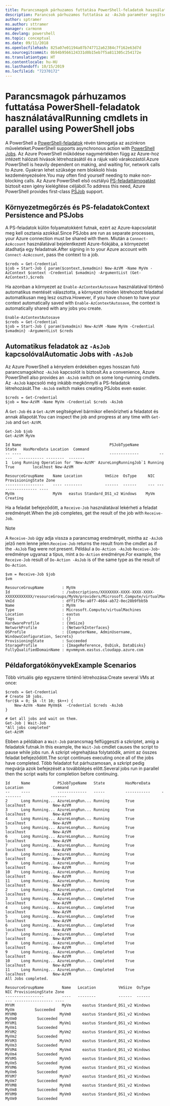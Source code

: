 ```yaml
---
title: Parancsmagok párhuzamos futtatása PowerShell-feladatok használatával
description: Parancsok párhuzamos futtatása az -AsJob paraméter segítségével.
author: sptramer
ms.author: sttramer
manager: carmonm
ms.devlang: powershell
ms.topic: conceptual
ms.date: 09/11/2018
ms.openlocfilehash: 825a07e01194a07b747712a62384c7f162e63d7d
ms.sourcegitcommit: 0b94b9566124331d0b15eb7f5a811305c254172e
ms.translationtype: HT
ms.contentlocale: hu-HU
ms.lasthandoff: 10/15/2019
ms.locfileid: "72370172"
---
```

# <a name="running-cmdlets-in-parallel-using-powershell-jobs"></a><span data-ttu-id="7ad27-103">Parancsmagok párhuzamos futtatása PowerShell-feladatok használatával</span><span class="sxs-lookup"><span data-stu-id="7ad27-103">Running cmdlets in parallel using PowerShell jobs</span></span>

<span data-ttu-id="7ad27-104">A PowerShell a [PowerShell-feladatok](/powershell/module/microsoft.powershell.core/about/about_jobs) révén támogatja az aszinkron műveleteket.</span><span class="sxs-lookup"><span data-stu-id="7ad27-104">PowerShell supports asynchronous action with [PowerShell Jobs](/powershell/module/microsoft.powershell.core/about/about_jobs).</span></span>
<span data-ttu-id="7ad27-105">Az Azure PowerShell működése nagymértékben függ az Azure-hoz intézett hálózati hívások létrehozásától és a rájuk való várakozástól.</span><span class="sxs-lookup"><span data-stu-id="7ad27-105">Azure PowerShell is heavily dependent on making, and waiting for, network calls to Azure.</span></span> <span data-ttu-id="7ad27-106">Gyakran lehet szüksége nem blokkoló hívás kezdeményezésére.</span><span class="sxs-lookup"><span data-stu-id="7ad27-106">You may often find yourself needing to make non-blocking calls.</span></span> <span data-ttu-id="7ad27-107">Az Azure PowerShell első osztályú [PS-feladattámogatást](/powershell/module/microsoft.powershell.core/about/about_jobs) biztosít ezen igény kielégítése céljából.</span><span class="sxs-lookup"><span data-stu-id="7ad27-107">To address this need, Azure PowerShell provides first-class [PSJob](/powershell/module/microsoft.powershell.core/about/about_jobs) support.</span></span>

## <a name="context-persistence-and-psjobs"></a><span data-ttu-id="7ad27-108">Környezetmegőrzés és PS-feladatok</span><span class="sxs-lookup"><span data-stu-id="7ad27-108">Context Persistence and PSJobs</span></span>

<span data-ttu-id="7ad27-109">A PS-feladatok külön folyamatokként futnak, ezért az Azure-kapcsolatát meg kell osztania azokkal.</span><span class="sxs-lookup"><span data-stu-id="7ad27-109">Since PSJobs are run as separate processes, your Azure connection must be shared with them.</span></span> <span data-ttu-id="7ad27-110">Miután a `Connect-AzAccount` használatával bejelentkezett Azure-fiókjába, a környezetet átadhatja egy feladatnak.</span><span class="sxs-lookup"><span data-stu-id="7ad27-110">After signing in to your Azure account with `Connect-AzAccount`, pass the context to a job.</span></span>

```azurepowershell-interactive
$creds = Get-Credential
$job = Start-Job { param($context,$vmadmin) New-AzVM -Name MyVm -AzContext $context -Credential $vmadmin} -ArgumentList (Get-AzContext),$creds
```

<span data-ttu-id="7ad27-111">Ha azonban a környezet az `Enable-AzContextAutosave` használatával történő automatikus mentését választotta, a környezet minden létrehozott feladattal automatikusan meg lesz osztva.</span><span class="sxs-lookup"><span data-stu-id="7ad27-111">However, if you have chosen to have your context automatically saved with `Enable-AzContextAutosave`, the context is automatically shared with any jobs you create.</span></span>

```azurepowershell-interactive
Enable-AzContextAutosave
$creds = Get-Credential
$job = Start-Job { param($vmadmin) New-AzVM -Name MyVm -Credential $vmadmin} -ArgumentList $creds
```

## <a name="automatic-jobs-with--asjob"></a><span data-ttu-id="7ad27-112">Automatikus feladatok az `-AsJob` kapcsolóval</span><span class="sxs-lookup"><span data-stu-id="7ad27-112">Automatic Jobs with `-AsJob`</span></span>

<span data-ttu-id="7ad27-113">Az Azure PowerShell a kényelem érdekében egyes hosszan futó parancsmagokhoz `-AsJob` kapcsolót is biztosít.</span><span class="sxs-lookup"><span data-stu-id="7ad27-113">As a convenience, Azure PowerShell also provides an `-AsJob` switch on some long-running cmdlets.</span></span>
<span data-ttu-id="7ad27-114">Az `-AsJob` kapcsoló még inkább megkönnyíti a PS-feladatok létrehozását.</span><span class="sxs-lookup"><span data-stu-id="7ad27-114">The `-AsJob` switch makes creating PSJobs even easier.</span></span>

```azurepowershell-interactive
$creds = Get-Credential
$job = New-AzVM -Name MyVm -Credential $creds -AsJob
```

<span data-ttu-id="7ad27-115">A `Get-Job` és a `Get-AzVM` segítségével bármikor ellenőrizheti a feladatot és annak állapotát.</span><span class="sxs-lookup"><span data-stu-id="7ad27-115">You can inspect the job and progress at any time with `Get-Job` and `Get-AzVM`.</span></span>

```azurepowershell-interactive
Get-Job $job
Get-AzVM MyVm
```

```output
Id Name                                       PSJobTypeName         State   HasMoreData Location  Command
-- ----                                       -------------         -----   ----------- --------  -------
1  Long Running Operation for 'New-AzVM' AzureLongRunningJob`1 Running True        localhost New-AzVM

ResourceGroupName    Name Location          VmSize  OsType     NIC ProvisioningState Zone
-----------------    ---- --------          ------  ------     --- ----------------- ----
MyVm                 MyVm   eastus Standard_DS1_v2 Windows    MyVm          Creating
```

<span data-ttu-id="7ad27-116">Ha a feladat befejeződött, a `Receive-Job` használatával lekérheti a feladat eredményét.</span><span class="sxs-lookup"><span data-stu-id="7ad27-116">When the job completes, get the result of the job with `Receive-Job`.</span></span>

> [!NOTE]
> <span data-ttu-id="7ad27-117">A `Receive-Job` úgy adja vissza a parancsmag eredményét, mintha az `-AsJob` jelző nem lenne jelen.</span><span class="sxs-lookup"><span data-stu-id="7ad27-117">`Receive-Job` returns the result from the cmdlet as if the `-AsJob` flag were not present.</span></span>
> <span data-ttu-id="7ad27-118">Például a `Do-Action -AsJob` `Receive-Job`-eredménye ugyanaz a típus, mint a `Do-Action` eredménye.</span><span class="sxs-lookup"><span data-stu-id="7ad27-118">For example, the `Receive-Job` result of `Do-Action -AsJob` is of the same type as the result of `Do-Action`.</span></span>

```azurepowershell-interactive
$vm = Receive-Job $job
$vm
```

```output
ResourceGroupName        : MyVm
Id                       : /subscriptions/XXXXXXXX-XXXX-XXXX-XXXX-XXXXXXXXXXXX/resourceGroups/MyVm/providers/Microsoft.Compute/virtualMachines/MyVm
VmId                     : dff1f79e-a8f7-4664-ab72-0ec28b9fbb5b
Name                     : MyVm
Type                     : Microsoft.Compute/virtualMachines
Location                 : eastus
Tags                     : {}
HardwareProfile          : {VmSize}
NetworkProfile           : {NetworkInterfaces}
OSProfile                : {ComputerName, AdminUsername, WindowsConfiguration, Secrets}
ProvisioningState        : Succeeded
StorageProfile           : {ImageReference, OsDisk, DataDisks}
FullyQualifiedDomainName : myvmmyvm.eastus.cloudapp.azure.com
```

## <a name="example-scenarios"></a><span data-ttu-id="7ad27-119">Példaforgatókönyvek</span><span class="sxs-lookup"><span data-stu-id="7ad27-119">Example Scenarios</span></span>

<span data-ttu-id="7ad27-120">Több virtuális gép egyszerre történő létrehozása:</span><span class="sxs-lookup"><span data-stu-id="7ad27-120">Create several VMs at once:</span></span>

```azurepowershell-interactive
$creds = Get-Credential
# Create 10 jobs.
for($k = 0; $k -lt 10; $k++) {
    New-AzVm -Name MyVm$k  -Credential $creds -AsJob
}

# Get all jobs and wait on them.
Get-Job | Wait-Job
"All jobs completed"
Get-AzVM
```

<span data-ttu-id="7ad27-121">Ebben a példában a `Wait-Job` parancsmag felfüggeszti a szkriptet, amíg a feladatok futnak.</span><span class="sxs-lookup"><span data-stu-id="7ad27-121">In this example, the `Wait-Job` cmdlet causes the script to pause while jobs run.</span></span> <span data-ttu-id="7ad27-122">A szkript végrehajtása folytatódik, amint az összes feladat befejeződött.</span><span class="sxs-lookup"><span data-stu-id="7ad27-122">The script continues executing once all of the jobs have completed.</span></span> <span data-ttu-id="7ad27-123">Több feladatot fut párhuzamosan, a szkript pedig megvárja azok befejezését a továbblépés előtt.</span><span class="sxs-lookup"><span data-stu-id="7ad27-123">Several jobs run in parallel then the script waits for completion before continuing.</span></span>

```output
Id     Name            PSJobTypeName   State         HasMoreData     Location             Command
--     ----            -------------   -----         -----------     --------             -------
2      Long Running... AzureLongRun... Running       True            localhost            New-AzVM
3      Long Running... AzureLongRun... Running       True            localhost            New-AzVM
4      Long Running... AzureLongRun... Running       True            localhost            New-AzVM
5      Long Running... AzureLongRun... Running       True            localhost            New-AzVM
6      Long Running... AzureLongRun... Running       True            localhost            New-AzVM
7      Long Running... AzureLongRun... Running       True            localhost            New-AzVM
8      Long Running... AzureLongRun... Running       True            localhost            New-AzVM
9      Long Running... AzureLongRun... Running       True            localhost            New-AzVM
10     Long Running... AzureLongRun... Running       True            localhost            New-AzVM
11     Long Running... AzureLongRun... Running       True            localhost            New-AzVM
2      Long Running... AzureLongRun... Completed     True            localhost            New-AzVM
3      Long Running... AzureLongRun... Completed     True            localhost            New-AzVM
4      Long Running... AzureLongRun... Completed     True            localhost            New-AzVM
5      Long Running... AzureLongRun... Completed     True            localhost            New-AzVM
6      Long Running... AzureLongRun... Completed     True            localhost            New-AzVM
7      Long Running... AzureLongRun... Completed     True            localhost            New-AzVM
8      Long Running... AzureLongRun... Completed     True            localhost            New-AzVM
9      Long Running... AzureLongRun... Completed     True            localhost            New-AzVM
10     Long Running... AzureLongRun... Completed     True            localhost            New-AzVM
11     Long Running... AzureLongRun... Completed     True            localhost            New-AzVM
All Jobs completed.

ResourceGroupName        Name   Location          VmSize  OsType           NIC ProvisioningState Zone
-----------------        ----   --------          ------  ------           --- ----------------- ----
MYVM                     MyVm     eastus Standard_DS1_v2 Windows          MyVm         Succeeded
MYVM0                   MyVm0     eastus Standard_DS1_v2 Windows         MyVm0         Succeeded
MYVM1                   MyVm1     eastus Standard_DS1_v2 Windows         MyVm1         Succeeded
MYVM2                   MyVm2     eastus Standard_DS1_v2 Windows         MyVm2         Succeeded
MYVM3                   MyVm3     eastus Standard_DS1_v2 Windows         MyVm3         Succeeded
MYVM4                   MyVm4     eastus Standard_DS1_v2 Windows         MyVm4         Succeeded
MYVM5                   MyVm5     eastus Standard_DS1_v2 Windows         MyVm5         Succeeded
MYVM6                   MyVm6     eastus Standard_DS1_v2 Windows         MyVm6         Succeeded
MYVM7                   MyVm7     eastus Standard_DS1_v2 Windows         MyVm7         Succeeded
MYVM8                   MyVm8     eastus Standard_DS1_v2 Windows         MyVm8         Succeeded
MYVM9                   MyVm9     eastus Standard_DS1_v2 Windows         MyVm9         Succeeded
```
